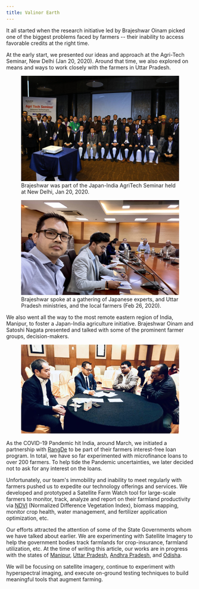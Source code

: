 ```yaml
---
title: Valinor Earth
---
```


It all started when the research initiative led by Brajeshwar Oinam picked one of the biggest problems faced by farmers -- their inability to access favorable credits at the right time.

At the early start, we presented our ideas and approach at the Agri-Tech Seminar, New Delhi (Jan 20, 2020). Around that time, we also explored on means and ways to work closely with the farmers in Uttar Pradesh.

<figure>
    <img src="/assets/2020/2020-01-20-agri-tech-seminar-delhi.jpg" alt="Brajeshwar presented at the Agri-Tech Seminar, New Delhi, Jan 20, 2020">
    <figcaption>
        Brajeshwar was part of the Japan-India AgriTech Seminar held at New Delhi, Jan 20, 2020.
    </figcaption>
</figure>

<figure>
    <img src="/assets/2020/2020-02-26-japan-uttar-pradesh.jpg" alt="Brajeshwar amongst Japanese delegates, Uttar Prdesh ministries, and Farmers, Feb 26, 2020">
    <figcaption>
        Brajeshwar spoke at a gathering of Japanese experts, and Uttar Pradesh ministries, and the local farmers (Feb 26, 2020).
    </figcaption>
</figure>

We also went all the way to the most remote eastern region of India, Manipur, to foster a Japan-India agriculture initiative. Brajeshwar Oinam and Satoshi Nagata presented and talked with some of the prominent farmer groups, decision-makers.

<figure>
    <img src="/assets/2020/2020-02-16-japan-manipur-agri-meet-imphal.jpg" alt="Brajeshwar and Satoshi at the Japan-Manipur Agri Meet, Imphal, Feb 16, 2020.">
</figure>

As the COVID-19 Pandemic hit India, around March, we initiated a partnership with [RangDe](https://www.rangde.in) to be part of their farmers interest-free loan program. In total, we have so far experimented with microfinance loans to over 200 farmers. To help tide the Pandemic uncertainties, we later decided not to ask for any interest on the loans.

Unfortunately, our team's immobility and inability to meet regularly with farmers pushed us to expedite our technology offerings and services. We developed and prototyped a Satellite Farm Watch tool for large-scale farmers to monitor, track, analyze and report on their farmland productivity via [NDVI](https://en.wikipedia.org/wiki/Normalized_Difference_Vegetation_Index) (Normalized Difference Vegetation Index), biomass mapping, monitor crop health, water management, and fertilizer application optimization, etc.

Our efforts attracted the attention of some of the State Governments whom we have talked about earlier. We are experimenting with Satellite Imagery to help the government bodies track farmlands for crop-insurance, farmland utilization, etc. At the time of writing this article, our works are in progress with the states of [Manipur](https://en.wikipedia.org/wiki/Manipur), [Uttar Pradesh](https://en.wikipedia.org/wiki/Uttar_Pradesh), [Andhra Pradesh](https://en.wikipedia.org/wiki/Andhra_Pradesh), and [Odisha](https://en.wikipedia.org/wiki/Odisha).

We will be focusing on satellite imagery, continue to experiment with hyperspectral imaging, and execute on-ground testing techniques to build meaningful tools that augment farming.
